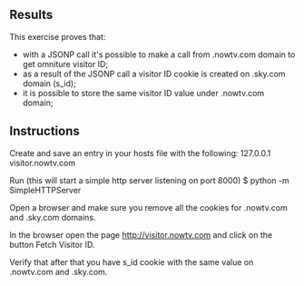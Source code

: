 Results
---------

This exercise proves that: 

* with a JSONP call it's possible to make a call from .nowtv.com domain to get omniture visitor ID; 
* as a result of the JSONP call a visitor ID cookie is created on .sky.com domain (s_id); 
* it is possible to store the same visitor ID value under .nowtv.com domain;



Instructions
---------

Create and save an entry in your hosts file with the following: 
	127.0.0.1 visitor.nowtv.com

Run (this will start a simple http server listening on port 8000)
	$ python -m SimpleHTTPServer

Open a browser and make sure you remove all the cookies for .nowtv.com and .sky.com domains.

In the browser open the page http://visitor.nowtv.com and click on the button Fetch Visitor ID.

Verify that after that you have s_id cookie with the same value on .nowtv.com and .sky.com.
